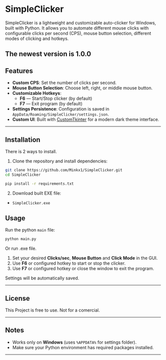 # SimpleClicker

SimpleClicker is a lightweight and customizable auto-clicker for Windows, built with Python. It allows you to automate different mouse clicks with configurable clicks per second (CPS), mouse button selection, different modes of clicking and hotkeys.

The newest version is 1.0.0
---

## Features

- **Custom CPS**: Set the number of clicks per second.
- **Mouse Button Selection**: Choose left, right, or middle mouse button.
- **Customizable Hotkeys**:
  - **F6** — Start/Stop clicker (by default)
  - **F7** — Exit program (by default)
- **Settings Persistence**: Configuration is saved in `AppData/Roaming/SimpleClicker/settings.json`.
- **Custom UI**: Built with [CustomTkinter](https://github.com/TomSchimansky/CustomTkinter) for a modern dark theme interface.

---

## Installation

There is 2 ways to install. 

1. Clone the repository and install dependencies:

```bash
git clone https://github.com/Minkx1/SimpleClicker.git
cd SimpleClicker
````
```bash
pip install -r requirements.txt
```

2. Download built EXE file:
  - `SimpleClicker.exe`

## Usage

Run the python `main` file:

```bash
python main.py
```
Or run .exe file.

1. Set your desired **Clicks/sec**, **Mouse Button** and **Click Mode** in the GUI.
2. Use **F6** or configured hotkey to start or stop the clicker.
3. Use **F7** or configured hotkey or close the window to exit the program.

Settings will be automatically saved.

---

## License

This Project is free to use. Not for a comercial.

---

## Notes

* Works only on **Windows** (uses `%APPDATA%` for settings folder).
* Make sure your Python environment has required packages installed.

---
